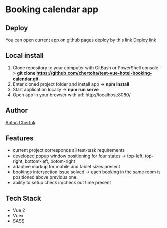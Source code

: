 # Booking calendar app

## Deploy

You can open current app on github pages deploy by this link [Deploy link](https://chertoha.github.io/test-vue-hotel-booking-calendar/)

## Local install

1. Clone repository to your computer with GitBash or PowerShell console -> **git clone https://github.com/chertoha/test-vue-hotel-booking-calendar.git**
2. Enter cloned project folder and install app -> **npm install**
3. Start application locally -> **npm run serve**
4. Open app in your browser with url: http://localhost:8080/

## Author

[Anton Chertok](https://github.com/chertoha)

## Features

- current project corresponds all test-task requirements
- developed popup window positioning for four states -> top-left, top-right, bottom-left, botom-right
- adaptive markup for mobile and tablet sizes present
- bookings intersection issue solved -> each booking in the same room is positioned above previous one.
- ability to setup check in/check out time present

## Tech Stack

- Vue 2
- Vuex
- SASS
